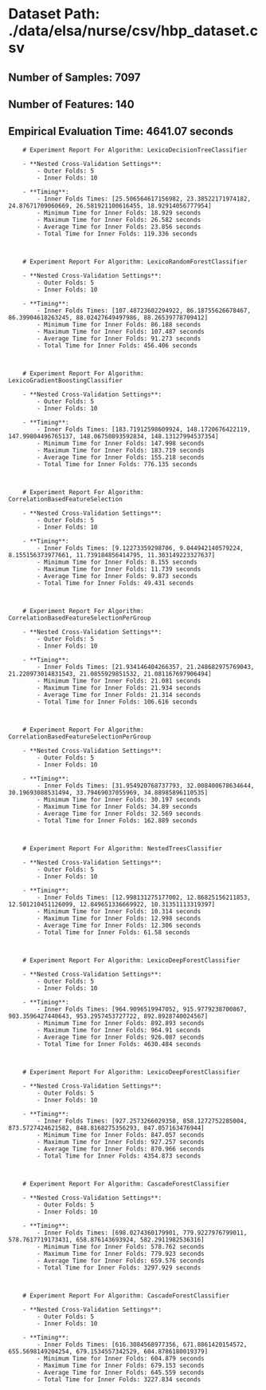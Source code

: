 # Dataset Path: ./data/elsa/nurse/csv/hbp_dataset.csv
## Number of Samples: 7097
## Number of Features: 140

## Empirical Evaluation Time: 4641.07 seconds


        # Experiment Report For Algorithm: LexicoDecisionTreeClassifier

        - **Nested Cross-Validation Settings**:
            - Outer Folds: 5
            - Inner Folds: 10

        - **Timing**:
            - Inner Folds Times: [25.506564617156982, 23.38522171974182, 24.87671709060669, 26.581921100616455, 18.92914056777954]
            - Minimum Time for Inner Folds: 18.929 seconds
            - Maximum Time for Inner Folds: 26.582 seconds
            - Average Time for Inner Folds: 23.856 seconds
            - Total Time for Inner Folds: 119.336 seconds
        


        # Experiment Report For Algorithm: LexicoRandomForestClassifier

        - **Nested Cross-Validation Settings**:
            - Outer Folds: 5
            - Inner Folds: 10

        - **Timing**:
            - Inner Folds Times: [107.48723602294922, 86.18755626678467, 86.39904618263245, 88.02427649497986, 88.26539778709412]
            - Minimum Time for Inner Folds: 86.188 seconds
            - Maximum Time for Inner Folds: 107.487 seconds
            - Average Time for Inner Folds: 91.273 seconds
            - Total Time for Inner Folds: 456.406 seconds
        


        # Experiment Report For Algorithm: LexicoGradientBoostingClassifier

        - **Nested Cross-Validation Settings**:
            - Outer Folds: 5
            - Inner Folds: 10

        - **Timing**:
            - Inner Folds Times: [183.71912598609924, 148.1720676422119, 147.99804496765137, 148.06750893592834, 148.13127994537354]
            - Minimum Time for Inner Folds: 147.998 seconds
            - Maximum Time for Inner Folds: 183.719 seconds
            - Average Time for Inner Folds: 155.218 seconds
            - Total Time for Inner Folds: 776.135 seconds
        


        # Experiment Report For Algorithm: CorrelationBasedFeatureSelection

        - **Nested Cross-Validation Settings**:
            - Outer Folds: 5
            - Inner Folds: 10

        - **Timing**:
            - Inner Folds Times: [9.12273359298706, 9.044942140579224, 8.155156373977661, 11.739184856414795, 11.303149223327637]
            - Minimum Time for Inner Folds: 8.155 seconds
            - Maximum Time for Inner Folds: 11.739 seconds
            - Average Time for Inner Folds: 9.873 seconds
            - Total Time for Inner Folds: 49.431 seconds
        


        # Experiment Report For Algorithm: CorrelationBasedFeatureSelectionPerGroup

        - **Nested Cross-Validation Settings**:
            - Outer Folds: 5
            - Inner Folds: 10

        - **Timing**:
            - Inner Folds Times: [21.934146404266357, 21.248682975769043, 21.220973014831543, 21.0855929851532, 21.081167697906494]
            - Minimum Time for Inner Folds: 21.081 seconds
            - Maximum Time for Inner Folds: 21.934 seconds
            - Average Time for Inner Folds: 21.314 seconds
            - Total Time for Inner Folds: 106.616 seconds
        


        # Experiment Report For Algorithm: CorrelationBasedFeatureSelectionPerGroup

        - **Nested Cross-Validation Settings**:
            - Outer Folds: 5
            - Inner Folds: 10

        - **Timing**:
            - Inner Folds Times: [31.954920768737793, 32.008400678634644, 30.19693088531494, 33.79469037055969, 34.88985896110535]
            - Minimum Time for Inner Folds: 30.197 seconds
            - Maximum Time for Inner Folds: 34.89 seconds
            - Average Time for Inner Folds: 32.569 seconds
            - Total Time for Inner Folds: 162.889 seconds
        


        # Experiment Report For Algorithm: NestedTreesClassifier

        - **Nested Cross-Validation Settings**:
            - Outer Folds: 5
            - Inner Folds: 10

        - **Timing**:
            - Inner Folds Times: [12.998131275177002, 12.86825156211853, 12.501210451126099, 12.849651336669922, 10.31351113319397]
            - Minimum Time for Inner Folds: 10.314 seconds
            - Maximum Time for Inner Folds: 12.998 seconds
            - Average Time for Inner Folds: 12.306 seconds
            - Total Time for Inner Folds: 61.58 seconds
        


        # Experiment Report For Algorithm: LexicoDeepForestClassifier

        - **Nested Cross-Validation Settings**:
            - Outer Folds: 5
            - Inner Folds: 10

        - **Timing**:
            - Inner Folds Times: [964.9096519947052, 915.9779238700867, 903.3596427440643, 953.2957453727722, 892.8928740024567]
            - Minimum Time for Inner Folds: 892.893 seconds
            - Maximum Time for Inner Folds: 964.91 seconds
            - Average Time for Inner Folds: 926.087 seconds
            - Total Time for Inner Folds: 4630.484 seconds
        


        # Experiment Report For Algorithm: LexicoDeepForestClassifier

        - **Nested Cross-Validation Settings**:
            - Outer Folds: 5
            - Inner Folds: 10

        - **Timing**:
            - Inner Folds Times: [927.2573266029358, 858.1272752285004, 873.5727424621582, 848.8168275356293, 847.057163476944]
            - Minimum Time for Inner Folds: 847.057 seconds
            - Maximum Time for Inner Folds: 927.257 seconds
            - Average Time for Inner Folds: 870.966 seconds
            - Total Time for Inner Folds: 4354.873 seconds
        


        # Experiment Report For Algorithm: CascadeForestClassifier

        - **Nested Cross-Validation Settings**:
            - Outer Folds: 5
            - Inner Folds: 10

        - **Timing**:
            - Inner Folds Times: [698.0274360179901, 779.9227976799011, 578.7617719173431, 658.876143693924, 582.2911982536316]
            - Minimum Time for Inner Folds: 578.762 seconds
            - Maximum Time for Inner Folds: 779.923 seconds
            - Average Time for Inner Folds: 659.576 seconds
            - Total Time for Inner Folds: 3297.929 seconds
        


        # Experiment Report For Algorithm: CascadeForestClassifier

        - **Nested Cross-Validation Settings**:
            - Outer Folds: 5
            - Inner Folds: 10

        - **Timing**:
            - Inner Folds Times: [616.3084568977356, 671.8861420154572, 655.5698149204254, 679.1534557342529, 604.8786180019379]
            - Minimum Time for Inner Folds: 604.879 seconds
            - Maximum Time for Inner Folds: 679.153 seconds
            - Average Time for Inner Folds: 645.559 seconds
            - Total Time for Inner Folds: 3227.834 seconds
        

